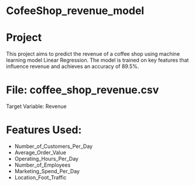# CofeeShop_revenue_model
# Project
This project aims to predict the revenue of a coffee shop using machine learning model Linear Regression. The model is trained on key features that influence revenue and achieves an accuracy of 89.5%.
# File: coffee_shop_revenue.csv
Target Variable: Revenue
# Features Used:
-	Number_of_Customers_Per_Day
-	Average_Order_Value
-	Operating_Hours_Per_Day
-	Number_of_Employees
-	Marketing_Spend_Per_Day
-	Location_Foot_Traffic
